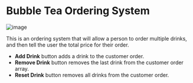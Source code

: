 # Bubble Tea Ordering System

![image](https://user-images.githubusercontent.com/25395370/177602534-d9fbe610-c97c-417d-8d40-a1a820a1d384.png)


This is an ordering system that will allow a person to order multiple drinks, and then tell the user the total price for their order.  
  
  
 - **Add Drink** button adds a drink to the customer order.
 - **Remove Drink** button removes the last drink from the customer order array.
 - **Reset Drink** button removes all drinks from the customer order.
 
